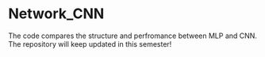 # Network_CNN
The code compares the structure and perfromance between MLP and CNN.
The repository will keep updated in this semester!

